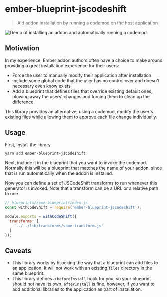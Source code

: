 # ember-blueprint-jscodeshift

> Aid addon installation by running a codemod on the host application

![Demo of installing an addon and automatically running a codemod](./docs/demo.gif)

## Motivation

In my experience, Ember addon authors often have a choice to make around providing a great installation experience for their users:

- Force the user to manually modify their application after installation
- Include some global code that the user has no control over and doesn't necessary even know exists
- Add a blueprint that defines files that override existing default ones, blowing away the users' changes and forcing them to clean up the difference

This library provides an alternative; using a codemod, modify the user's existing files while allowing them to approve each file change individually.

## Usage

First, install the library

```bash
yarn add ember-blueprint-jscodeshift
```

Next, include it in the blueprint that you want to invoke the codemod. Normally this will be a blueprint that matches the name of your addon, since that is run automatically when the addon is installed.

Now you can define a set of JSCodeShift transforms to run whenever this generator is invoked. Note that a transform can be a URL or a relative path to one.

```javascript
// blueprints/some-blueprint/index.js
const withCodeShift = require('ember-blueprint-jscodeshift');

module.exports = withCodeShift({
  transforms: [
    '../../lib/transforms/some-transform.js'
  ]
});
```

## Caveats

- This library works by hijacking the way that a blueprint can add files to an application. It will not work with an existing `files` directory in the same blueprint.
- This library defines a `beforeInstall` hook for you, so your blueprint should not have its own. `afterInstall` is fine, however, if you want to add additional libraries to the application as part of installation.
